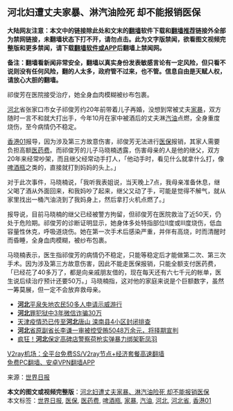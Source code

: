  <h2>河北妇遭丈夫家暴、淋汽油险死 却不能报销医保</h2> <p class="notice"><b>大陆网友注意：本文中的链接除此处和文末的<a href="https://github.com/bannedbook/fanqiang" >翻墙</a>软件下载和<a href="https://github.com/killgcd/justmysocks/blob/master/README.md">翻墙推荐</a>链接外全部为禁网链接，未翻墙状态下打不开，请勿点击。此为文字版禁闻，欲看图文视频完整版和更多禁闻，请下载<a href="https://github.com/bannedbook/fanqiang">翻墙软件或APP</a>后翻墙上禁闻网。</p><p>备注：翻墙看新闻非常安全，翻墙以真实身份发表敏感言论有一定风险，但只看不说则没有任何风险，翻的人太多，政府管不过来，也不管。信息自由是天赋人权，请放心大胆的翻墙。</b></p>  <div class="entry"> <p id="conimg">祁俊芳在医院接受治疗，她全身血肉模糊被纱布包裹。</p> <p><a href="https://www.bannedbook.org/bnews/tag/%e6%b2%b3%e5%8c%97/" class="st_tag internal_tag" rel="tag" title="标签 河北 下的日志">河北</a>省张家口市女子祁俊芳约20年前带着儿子再婚，没想到常被丈夫<a href="https://www.bannedbook.org/bnews/tag/%E5%AE%B6%E6%9A%B4/" class="st_tag internal_tag" rel="tag" title="标签 家暴 下的日志">家暴</a>，双方随时一言不和就大打出手，今年10月在家中被酒后的丈夫淋<a href="https://www.bannedbook.org/bnews/tag/%e6%b1%bd%e6%b2%b9/" class="st_tag internal_tag" rel="tag" title="标签 汽油 下的日志">汽油</a>点燃，全身重度烧伤，至今病情仍不稳定。</p>  <p><a href="https://www.bannedbook.org/bnews/tag/%e9%a6%99%e6%b8%af01/" class="st_tag internal_tag" rel="tag" title="标签 香港01 下的日志">香港01</a>报导，因为涉及第三方故意伤害，祁俊芳无法进行<a href="https://www.bannedbook.org/bnews/tag/%E5%8C%BB%E4%BF%9D/" class="st_tag internal_tag" rel="tag" title="标签 医保 下的日志">医保</a>报销，其家人需要负担高额<a href="https://www.bannedbook.org/bnews/tag/%E5%8C%BB%E8%8D%AF%E8%B4%B9/" class="st_tag internal_tag" rel="tag" title="标签 医药费 下的日志">医药费</a>。而祁俊芳的儿子马晓楠透露，伤害母亲的人是他的继父，双方20年来经常吵架，而且继父经常动手打人，「他动手时，看见什么就拿什么打，像<a href="https://www.bannedbook.org/bnews/tag/%E5%95%A4%E9%85%92%E7%93%B6/" class="st_tag internal_tag" rel="tag" title="标签 啤酒瓶 下的日志">啤酒瓶</a>之类的，直接就打到妈妈的头上。」</p> <p>对于此次事件，马晓楠说，「我听我表姐说，当天晚上7点，我母亲准备休息，继父喝了酒从外面回来，和我妈吵了起来，继父又动了手，可能是觉得不解气，就从家里找出一桶汽油浇到了我妈身上，然后拿打火机点燃了。」</p>  <p>报导说，目前马晓楠的继父已经被警方拘留，但祁俊芳在医院救治了近50天，仍处于危险期。祁俊芳的诊断证明显示，她身体多处特指部位Ⅱ度或Ⅲ度烧伤，低血容量性休克，呼吸道烧伤。她在第一次手术后感染严重，并伴有高烧，时而清醒时而昏睡，全身血肉模糊，被纱布包裹。</p> <p>马晓楠表示，医生指祁俊芳的病情仍不稳定，只能等稳定后才能做第二次、第三次手术。因为涉及第三方故意伤害，因此不能走医保报销，只能全额支付医药费，「已经花了40多万了，都是向亲戚朋友借的，现在每天还有六七千元的帐单，医生说后续治疗预计还要50万。」马晓楠指，这对他的家庭来说是个巨额数字，虽然一筹莫展，但一定不会放弃救母亲。</p>  <ul class='op-related-articles' title='相关阅读'> <li><a href='https://www.bannedbook.org/bnews/renquan/20201128/1438520.html' target='_blank'><b>河北</b>平泉失地农民50多人申请示威游行⁩</a></li> <li><a href='https://www.bannedbook.org/bnews/baitai/20201121/1434589.html' target='_blank'><b>河北</b>罪犯狱中3年微信诈骗30万</a></li> <li><a href='https://www.bannedbook.org/bnews/cnnews/20201121/1434427.html' target='_blank'>天津疫情恐已传至<b>河北</b>唐山 滦南县4小区封闭排查</a></li> <li><a href='https://www.bannedbook.org/bnews/baitai/20201117/1432534.html' target='_blank'><b>河北</b>省原副省长李谦一审被控受贿5048万余元，将择期宣判</a></li> <li><a href='https://www.bannedbook.org/bnews/comments/20201117/1432295.html' target='_blank'>疯狂！<b>河北</b>保定高碑店警察荷枪实弹暴力绑架靳凤羽</a></li> </ul> <p class="texttj"> <a href="https://www.bannedbook.org/forum23/topic22702.html" target="_blank">V2ray机场：全平台免费SS/V2ray节点+经济套餐高速翻墙</a><br/> <a href="https://github.com/bannedbook/fanqiang/wiki/%E7%A6%81%E9%97%BB%E7%BD%91%E5%AE%89%E5%8D%93%E7%BF%BB%E5%A2%99%E6%96%B0%E9%97%BBAPP" target="_blank">免费PC翻墙、安卓VPN翻墙APP</a></p><p> 来源：<a href="https://www.bannedbook.org/bnews/tag/%e4%b8%96%e7%95%8c%e6%97%a5%e6%8a%a5/" class="st_tag internal_tag" rel="tag" title="标签 世界日报 下的日志">世界日报</a> </p><a name='sharetosocial'></a>       <div><b>本文的图文或视频完整版</b>：<a href='https://www.bannedbook.org/bnews/cbnews/20201130/1439408.html'>河北妇遭丈夫家暴、淋汽油险死 却不能报销医保</a></div>  </div><!--END ENTRY--> <div class="postfooter"> <div>本文标签：<a href="https://www.bannedbook.org/bnews/tag/%e4%b8%96%e7%95%8c%e6%97%a5%e6%8a%a5/" rel="tag">世界日报</a>, <a href="https://www.bannedbook.org/bnews/tag/%E5%8C%BB%E4%BF%9D/" rel="tag">医保</a>, <a href="https://www.bannedbook.org/bnews/tag/%E5%8C%BB%E8%8D%AF%E8%B4%B9/" rel="tag">医药费</a>, <a href="https://www.bannedbook.org/bnews/tag/%E5%95%A4%E9%85%92%E7%93%B6/" rel="tag">啤酒瓶</a>, <a href="https://www.bannedbook.org/bnews/tag/%E5%AE%B6%E6%9A%B4/" rel="tag">家暴</a>, <a href="https://www.bannedbook.org/bnews/tag/%e6%b1%bd%e6%b2%b9/" rel="tag">汽油</a>, <a href="https://www.bannedbook.org/bnews/tag/%e6%b2%b3%e5%8c%97/" rel="tag">河北</a>, <a href="https://www.bannedbook.org/bnews/tag/%E6%B2%B3%E5%8C%97%E7%9C%81/" rel="tag">河北省</a>, <a href="https://www.bannedbook.org/bnews/tag/%e9%a6%99%e6%b8%af01/" rel="tag">香港01</a></div>  </div><!--END POSTFOOTER--> 